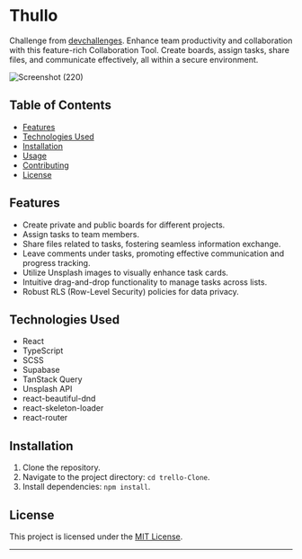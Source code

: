 # Thullo

Challenge from [devchallenges](https://devchallenges.io/). Enhance team productivity and collaboration with this feature-rich Collaboration Tool. Create boards, assign tasks, share files, and communicate effectively, all within a secure environment.

![Screenshot (220)](https://github.com/Durotimi08/trello-Clone/assets/96974022/b0764e81-5ec2-4b1c-9973-2179b886b268)

## Table of Contents


- [Features](#features)
- [Technologies Used](#technologies-used)
- [Installation](#installation)
- [Usage](#usage)
- [Contributing](#contributing)
- [License](#license)

## Features

- Create private and public boards for different projects.
- Assign tasks to team members.
- Share files related to tasks, fostering seamless information exchange.
- Leave comments under tasks, promoting effective communication and progress tracking.
- Utilize Unsplash images to visually enhance task cards.
- Intuitive drag-and-drop functionality to manage tasks across lists.
- Robust RLS (Row-Level Security) policies for data privacy.

## Technologies Used

- React
- TypeScript
- SCSS
- Supabase
- TanStack Query
- Unsplash API
- react-beautiful-dnd
- react-skeleton-loader
- react-router

## Installation

1. Clone the repository.
2. Navigate to the project directory: `cd trello-Clone`.
3. Install dependencies: `npm install`.

## License

This project is licensed under the [MIT License](LICENSE).

---
